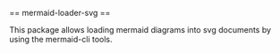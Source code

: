 == mermaid-loader-svg ==

This package allows loading mermaid diagrams into svg documents by using the
mermaid-cli tools.
